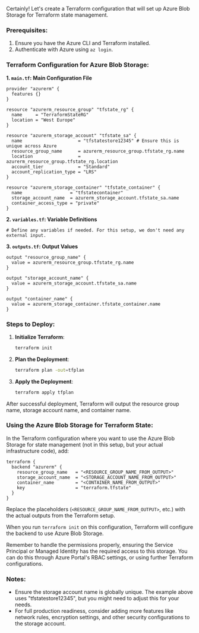 Certainly! Let's create a Terraform configuration that will set up Azure Blob Storage for Terraform state management.

### **Prerequisites**:
1. Ensure you have the Azure CLI and Terraform installed.
2. Authenticate with Azure using `az login`.

### **Terraform Configuration for Azure Blob Storage**:

**1. `main.tf`: Main Configuration File**
```hcl
provider "azurerm" {
  features {}
}

resource "azurerm_resource_group" "tfstate_rg" {
  name     = "TerraformStateRG"
  location = "West Europe"
}

resource "azurerm_storage_account" "tfstate_sa" {
  name                     = "tfstatestore12345" # Ensure this is unique across Azure
  resource_group_name      = azurerm_resource_group.tfstate_rg.name
  location                 = azurerm_resource_group.tfstate_rg.location
  account_tier             = "Standard"
  account_replication_type = "LRS"
}

resource "azurerm_storage_container" "tfstate_container" {
  name                  = "tfstatecontainer"
  storage_account_name  = azurerm_storage_account.tfstate_sa.name
  container_access_type = "private"
}
```

**2. `variables.tf`: Variable Definitions**
```hcl
# Define any variables if needed. For this setup, we don't need any external input.
```

**3. `outputs.tf`: Output Values**
```hcl
output "resource_group_name" {
  value = azurerm_resource_group.tfstate_rg.name
}

output "storage_account_name" {
  value = azurerm_storage_account.tfstate_sa.name
}

output "container_name" {
  value = azurerm_storage_container.tfstate_container.name
}
```

### **Steps to Deploy**:
1. **Initialize Terraform**: 
   ```bash
   terraform init
   ```
   
2. **Plan the Deployment**:
   ```bash
   terraform plan -out=tfplan
   ```

3. **Apply the Deployment**:
   ```bash
   terraform apply tfplan
   ```

After successful deployment, Terraform will output the resource group name, storage account name, and container name.

### **Using the Azure Blob Storage for Terraform State**:

In the Terraform configuration where you want to use the Azure Blob Storage for state management (not in this setup, but your actual infrastructure code), add:

```hcl
terraform {
  backend "azurerm" {
    resource_group_name   = "<RESOURCE_GROUP_NAME_FROM_OUTPUT>"
    storage_account_name  = "<STORAGE_ACCOUNT_NAME_FROM_OUTPUT>"
    container_name        = "<CONTAINER_NAME_FROM_OUTPUT>"
    key                   = "terraform.tfstate"
  }
}
```

Replace the placeholders (`<RESOURCE_GROUP_NAME_FROM_OUTPUT>`, etc.) with the actual outputs from the Terraform setup.

When you run `terraform init` on this configuration, Terraform will configure the backend to use Azure Blob Storage. 

Remember to handle the permissions properly, ensuring the Service Principal or Managed Identity has the required access to this storage. You can do this through Azure Portal's RBAC settings, or using further Terraform configurations.

### **Notes**:
- Ensure the storage account name is globally unique. The example above uses "tfstatestore12345", but you might need to adjust this for your needs.
- For full production readiness, consider adding more features like network rules, encryption settings, and other security configurations to the storage account.